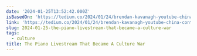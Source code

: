 ```yaml
---
date: '2024-01-25T13:52:42.000Z'
isBasedOn: 'https://tedium.co/2024/01/24/brendan-kavanagh-youtube-china-controversy/'
link: 'https://tedium.co/2024/01/24/brendan-kavanagh-youtube-china-controversy/'
slug: 2024-01-25-the-piano-livestream-that-became-a-culture-war
tags:
  - culture
title: The Piano Livestream That Became A Culture War
---
```


